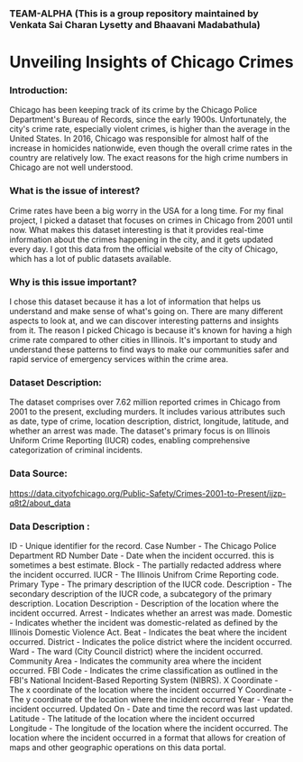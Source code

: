 ### TEAM-ALPHA (This is a group repository maintained by Venkata Sai Charan Lysetty and Bhaavani Madabathula)
# Unveiling Insights of Chicago Crimes

### Introduction: 
Chicago has been keeping track of its crime by the Chicago Police Department's Bureau of Records, since the early 1900s. Unfortunately, the city's crime rate, especially violent crimes, is higher than the average in the United States. In 2016, Chicago was responsible for almost half of the increase in homicides nationwide, even though the overall crime rates in the country are relatively low. The exact reasons for the high crime numbers in Chicago are not well understood. 

### What is the issue of interest? 
Crime rates have been a big worry in the USA for a long time. For my final project, I picked a dataset that focuses on crimes in Chicago from 2001 until now. What makes this dataset interesting is that it provides real-time information about the crimes happening in the city, and it gets updated every day. I got this data from the official website of the city of Chicago, which has a lot of public datasets available. 

### Why is this issue important? 
I chose this dataset because it has a lot of information that helps us understand and make sense of what's going on. There are many different aspects to look at, and we can discover interesting patterns and insights from it. The reason I picked Chicago is because it's known for having a high crime rate compared to other cities in Illinois. It's important to study and understand these patterns to find ways to make our communities safer and rapid service of emergency services within the crime area.

### Dataset Description:
The dataset comprises over 7.62 million reported crimes in Chicago from 2001 to the present, excluding murders. It includes various attributes such as date, type of crime, location description, district, longitude, latitude, and whether an arrest was made. The dataset's primary focus is on Illinois Uniform Crime Reporting (IUCR) codes, enabling comprehensive categorization of criminal incidents.
### Data Source:
https://data.cityofchicago.org/Public-Safety/Crimes-2001-to-Present/ijzp-q8t2/about_data

### Data Description :
ID - Unique identifier for the record.
Case Number - The Chicago Police Department RD Number
Date - Date when the incident occurred. this is sometimes a best estimate.
Block - The partially redacted address where the incident occurred.
IUCR - The Illinois Unifrom Crime Reporting code.
Primary Type - The primary description of the IUCR code.
Description - The secondary description of the IUCR code, a subcategory of the primary description.
Location Description - Description of the location where the incident occurred.
Arrest - Indicates whether an arrest was made.
Domestic - Indicates whether the incident was domestic-related as defined by the Illinois Domestic Violence Act.
Beat - Indicates the beat where the incident occurred.
District - Indicates the police district where the incident occurred.
Ward - The ward (City Council district) where the incident occurred.
Community Area - Indicates the community area where the incident occurred.
FBI Code - Indicates the crime classification as outlined in the FBI's National Incident-Based Reporting System (NIBRS).
X Coordinate - The x coordinate of the location where the incident occurred
Y Coordinate - The y coordinate of the location where the incident occurred
Year - Year the incident occurred.
Updated On - Date and time the record was last updated.
Latitude - The latitude of the location where the incident occurred
Longitude - The longitude of the location where the incident occurred.
The location where the incident occurred in a format that allows for creation of maps and other geographic operations on this data portal.

